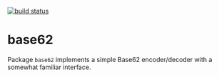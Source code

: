 [![build status](https://github.com/ivanrad/base62/actions/workflows/ci.yml/badge.svg)](https://github.com/ivanrad/base62/actions)
# base62

Package `base62` implements a simple Base62 encoder/decoder with a somewhat
familiar interface.
